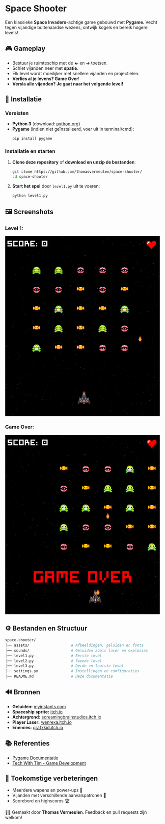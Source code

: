 # Space Shooter

Een klassieke **Space Invaders**-achtige game gebouwd met **Pygame**. Vecht tegen vijandige buitenaardse wezens, ontwijk kogels en bereik hogere levels!

## 🎮 Gameplay
- Bestuur je ruimteschip met de **←** en **→** toetsen.
- Schiet vijanden neer met **spatie**.
- Elk level wordt moeilijker met snellere vijanden en projectielen.
- **Verlies al je levens? Game Over!**
- **Versla alle vijanden? Je gaat naar het volgende level!**

## 🚀 Installatie
### Vereisten
- **Python 3** (download: [python.org](https://www.python.org/downloads/))
- **Pygame** (indien niet geïnstalleerd, voer uit in terminal/cmd):
  ```bash
  pip install pygame
  ```

### Installatie en starten
1. **Clone deze repository** of **download en unzip de bestanden**:
   ```bash
   git clone https://github.com/thomasvermeulen/space-shooter/
   cd space-shooter
   ```
2. **Start het spel** door `level1.py` uit te voeren:
   ```bash
   python level1.py
   ```

## 🖼️ Screenshots
### Level 1:
![Gameplay Level 1](https://github.com/thomasvermeulen/space-shooter/blob/main/assets/example1.png?raw=true)

### Game Over:
![Gameplay Level 2](https://github.com/thomasvermeulen/space-shooter/blob/main/assets/example2.png?raw=true)

## ⚙️ Bestanden en Structuur
```bash
space-shooter/
│── assets/                   # Afbeeldingen, geluiden en fonts
│── sounds/                   # Geluiden zoals laser en explosies
│── level1.py                 # Eerste level
│── level2.py                 # Tweede level
│── level3.py                 # Derde en laatste level
│── settings.py               # Instellingen en configuraties
│── README.md                 # Deze documentatie
```

## 🔊 Bronnen
- **Geluiden:** [myinstants.com](https://www.myinstants.com)
- **Spaceship sprite:** [itch.io](https://fearless-design.itch.io/tiny-ships-free-spaceships)
- **Achtergrond:** [screamingbrainstudios.itch.io](https://screamingbrainstudios.itch.io/seamless-space-backgrounds)
- **Player Laser:** [wenrexa.itch.io](https://wenrexa.itch.io/laser2020)
- **Enemies:** [grafxkid.itch.io](https://grafxkid.itch.io/mini-pixel-pack-3)

## 📚 Referenties
- [Pygame Documentatie](https://www.pygame.org/docs/)
- [Tech With Tim - Game Development](https://www.techwithtim.net/tutorials/game-development-with-python)

## 📌 Toekomstige verbeteringen
- Meerdere wapens en power-ups 🎯
- Vijanden met verschillende aanvalspatronen 👾
- Scorebord en highscores 🏆

👨‍💻 Gemaakt door **Thomas Vermeulen**. Feedback en pull requests zijn welkom!

